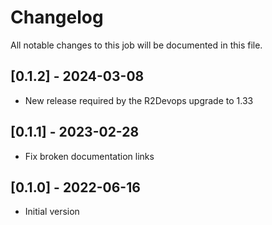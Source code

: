 # Changelog
All notable changes to this job will be documented in this file.

## [0.1.2] - 2024-03-08
* New release required by the R2Devops upgrade to 1.33

## [0.1.1] - 2023-02-28
* Fix broken documentation links

## [0.1.0] - 2022-06-16
* Initial version